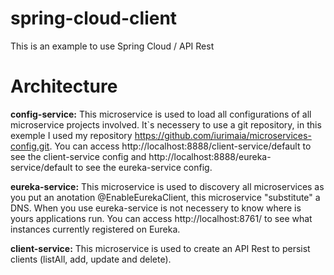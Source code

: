 # spring-cloud-client
This is an example to use Spring Cloud / API Rest

# Architecture
<b>config-service:</b> This microservice is used to load all configurations of all microservice projects involved.
  It`s necessery to use a git repository, in this exemple I used my repository https://github.com/iurimaia/microservices-config.git. You can access http://localhost:8888/client-service/default to see the client-service config and http://localhost:8888/eureka-service/default to see the eureka-service config.
  
<b>eureka-service:</b> This microservice is used to discovery all microservices as you put an anotation @EnableEurekaClient, this microservice "substitute" a DNS. When you use eureka-service is not necessery to know where is yours applications run. You can access http://localhost:8761/ to see what instances currently registered on Eureka.
  
<b>client-service:</b> This microservice is used to create an API Rest to persist clients (listAll, add, update and delete). 



